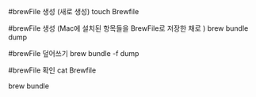 #brewFile 생성 (새로 생성)
touch Brewfile

#brewFile 생성 (Mac에 설치된 항목들을 BrewFile로 저장한 채로 )
brew bundle dump

#brewFile 덮어쓰기
brew bundle -f dump

#brewFile 확인
cat Brewfile

brew bundle
